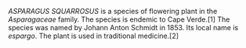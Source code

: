 _ASPARAGUS SQUARROSUS_ is a species of flowering plant in the _Asparagaceae_ family. The species is endemic to Cape Verde.[1] The species was named by Johann Anton Schmidt in 1853. Its local name is _espargo_. The plant is used in traditional medicine.[2]
